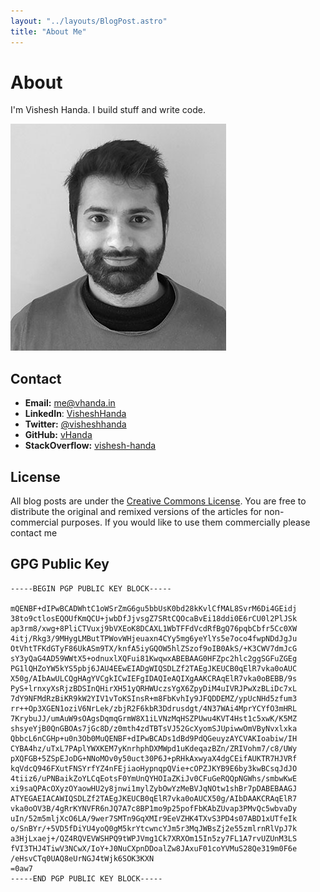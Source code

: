```yaml
---
layout: "../layouts/BlogPost.astro"
title: "About Me"
---
```



# About

I'm Vishesh Handa. I build stuff and write code.

![Vishesh Handa](/images/profile.jpg)


## Contact

* **Email:** [me@vhanda.in](mailto:me@vhanda.in)
* **LinkedIn**: [VisheshHanda](https://www.linkedin.com/in/visheshhanda/)
* **Twitter:** [@visheshhanda](https://twitter.com/visheshhanda)
* **GitHub:** [vHanda](https://github.com/vHanda)
* **StackOverflow:** [vishesh-handa](http://stackoverflow.com/users/147435/vishesh-handa)

## License

All blog posts are under the [Creative Commons License](http://creativecommons.org/licenses/by-nc/4.0/). You are free to distribute the original and remixed versions of the articles for non-commercial purposes. If you would like to use them commercially please contact me

## GPG Public Key

```
-----BEGIN PGP PUBLIC KEY BLOCK-----

mQENBF+dIPwBCADWhtC1oWSrZmG6gu5bbUsK0bd28kKvlCfMAL8SvrM6Di4GEidj
38to9ctlosEQOUfKmQCU+jwbDfJjvsgZ7SRtCQOcaBvEi18ddi0E6rCU0l2PlJSk
ap3rm8/xwg+8PliCTVuxj9bVXEoK8DCAXL1WbTFFdVcdRfBgQ76pqbCbfr5Cc0XW
4itj/Rkg3/9MHygLMButTPWovWHjeuaxn4CYy5mg6yeYlYs5e7oco4fwpNDdJgJu
OtVhtTFKdGTyF86UkASm9TX/knfA5iyGQOW5hlZSzof9oIB0AkS/+K3CWV7dmJcG
sY3yQaG4AD59WWtX5+odnuxlXQFui81KwqwxABEBAAG0HFZpc2hlc2ggSGFuZGEg
PG1lQHZoYW5kYS5pbj6JAU4EEwEIADgWIQSDLZf2TAEgJKEUCB0qElR7vka0oAUC
X50g/AIbAwULCQgHAgYVCgkICwIEFgIDAQIeAQIXgAAKCRAqElR7vka0oBEBB/9s
PyS+lrnxyXsRjzBDSInQHirXH51yQRHWUczsYgX6ZpyDiM4uIVRJPwXzBLiDc7xL
7dY9NFMdRzBiKR9kW2YIV1vToKSInsR+m8FbKvhIy9JFQDDEMZ/ypUcNHd5zfum3
rr++Op3XGEN1oziV6NrLek/zbjR2F6kbR3Ddrusdgt/4N37WAi4MprYCYfO3mHRL
7KrybuJJ/umAuW9sOAgsDqmqGrmW8X1iLVNzMqHSZPUwu4KVT4Hst1c5xwK/K5MZ
shsyeYjB0QnGBOAs7jGc8D/z0mth4zdTBTsVJ52GcXyomSJUpiwwOmVByNvxlxka
QbbcL6nCGHp+u0n3Ob0MuQENBF+dIPwBCADs1dBd9PdQGeuyzAYCVAKIoabiw/IH
CYBA4hz/uTxL7PAplYWXKEM7yKnrhphDXMWpd1uKdeqazBZn/ZRIVohm7/c8/UWy
pXQFGB+5ZSpEJoDG+NNoMOv0y50uct30P6J+pRHkAxwyaX4dgCEifAUKTR7HJVRf
kqVdcQ946FXutFNSYrfYZ4nFEjiaoHypnqpQVie+cOPZJKYB9E6by3kwBCsqJdJO
4tiiz6/uPNBaikZoYLCqEotsF0YmUnQYHOIaZKiJv0CFuGeRQQpNGWhs/smbwKwE
xi9saQPAcOXyzOYaowHU2y8jnwi1mylZybOwYzMeBVJqNOtw1shBr7pDABEBAAGJ
ATYEGAEIACAWIQSDLZf2TAEgJKEUCB0qElR7vka0oAUCX50g/AIbDAAKCRAqElR7
vka0oOV3B/4gRrKYNVFR6nJQ7A7c8BP1mo9p25pofFbKAbZUvap3PMvQc5wbvaDy
uIn/52m5mljXcO6LA/9wer7SMTn9GqXMIr9EeVZHK4TXvS3PD4s07ABD1xUTfeIk
o/SnBYr/+5VD5fDiYU4yoQ0gM5krYtcwncYJm5r3MqJWBsZj2e55zmlrnRlVpJ7k
a3HjLxaej+/QZ4RQVEVWSHPQ9tWPJVmg1Ck7XRXOm15In5zy7FL1A7rvUZUnM3LS
fVI3THJ4TiwV3NCwX/IoY+J0NuCXpnDDoalZw8JAxuF01coYVMuS28Qe319m0F6e
/eHsvCTq0UAQ8eUrNGJ4tWjk6SOK3KXN
=0aw7
-----END PGP PUBLIC KEY BLOCK-----
```
